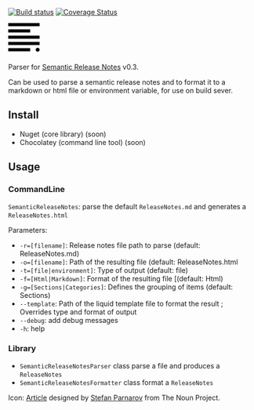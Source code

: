 [![Build status](https://ci.appveyor.com/api/projects/status/6h723a3g2e99r6on?svg=true)](https://ci.appveyor.com/project/laedit/semanticreleasenotesparser) [![Coverage Status](https://coveralls.io/repos/laedit/SemanticReleaseNotesParser/badge.svg?branch=master)](https://coveralls.io/r/laedit/SemanticReleaseNotesParser?branch=master)
 

![Project icon](icon.png)

Parser for [Semantic Release Notes](http://www.semanticreleasenotes.org/) v0.3.

Can be used to parse a semantic release notes and to format it to a markdown or html file or environment variable, for use on build sever.

## Install
 - Nuget (core library) (soon)
 - Chocolatey (command line tool) (soon)

## Usage
### CommandLine
`SemanticReleaseNotes`: parse the default `ReleaseNotes.md` and generates a `ReleaseNotes.html`
 
Parameters:

 - `-r=[filename]`: Release notes file path to parse (default: ReleaseNotes.md)
 - `-o=[filename]`: Path of the resulting file (default: ReleaseNotes.html
 - `-t=[file|environment]`: Type of output (default: file)
 - `-f=[Html|Markdown]`: Format of the resulting file [(default: Html)
 - `-g=[Sections|Categories]`: Defines the grouping of items (default: Sections)
 - `--template`: Path of the liquid template file to format the result ; Overrides type and format of output
 - `--debug`: add debug messages
 - `-h`: help

### Library
- `SemanticReleaseNotesParser` class parse a file and produces a `ReleaseNotes`
- `SemanticReleaseNotesFormatter` class format a `ReleaseNotes`

Icon: [Article]([http://thenounproject.com/term/article/16591/](http://thenounproject.com/term/article/16591/)) designed by [Stefan Parnarov]([http://thenounproject.com/sapi/](http://thenounproject.com/sapi/)) from The Noun Project.